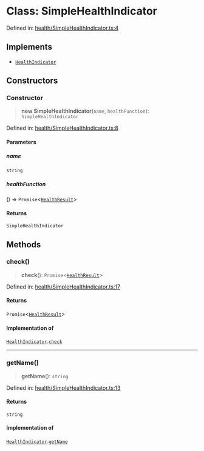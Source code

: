 # Class: SimpleHealthIndicator

Defined in: [health/SimpleHealthIndicator.ts:4](https://github.com/actuatorjs/actuatorjs/blob/f0209262f8c8f84a7a32273f89c4339c3ebcee84/src/health/SimpleHealthIndicator.ts#L4)

## Implements

- [`HealthIndicator`](../interfaces/HealthIndicator.md)

## Constructors

### Constructor

> **new SimpleHealthIndicator**(`name`, `healthFunction`): `SimpleHealthIndicator`

Defined in: [health/SimpleHealthIndicator.ts:8](https://github.com/actuatorjs/actuatorjs/blob/f0209262f8c8f84a7a32273f89c4339c3ebcee84/src/health/SimpleHealthIndicator.ts#L8)

#### Parameters

##### name

`string`

##### healthFunction

() => `Promise`\<[`HealthResult`](../interfaces/HealthResult.md)\>

#### Returns

`SimpleHealthIndicator`

## Methods

### check()

> **check**(): `Promise`\<[`HealthResult`](../interfaces/HealthResult.md)\>

Defined in: [health/SimpleHealthIndicator.ts:17](https://github.com/actuatorjs/actuatorjs/blob/f0209262f8c8f84a7a32273f89c4339c3ebcee84/src/health/SimpleHealthIndicator.ts#L17)

#### Returns

`Promise`\<[`HealthResult`](../interfaces/HealthResult.md)\>

#### Implementation of

[`HealthIndicator`](../interfaces/HealthIndicator.md).[`check`](../interfaces/HealthIndicator.md#check)

***

### getName()

> **getName**(): `string`

Defined in: [health/SimpleHealthIndicator.ts:13](https://github.com/actuatorjs/actuatorjs/blob/f0209262f8c8f84a7a32273f89c4339c3ebcee84/src/health/SimpleHealthIndicator.ts#L13)

#### Returns

`string`

#### Implementation of

[`HealthIndicator`](../interfaces/HealthIndicator.md).[`getName`](../interfaces/HealthIndicator.md#getname)
